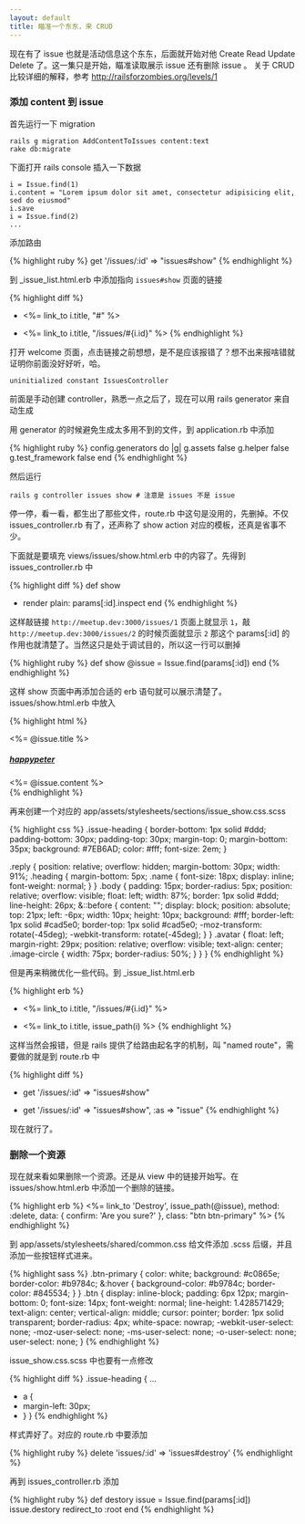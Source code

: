 ```yaml
---
layout: default
title: 瞄准一个东东，来 CRUD
---
```


<!-- 这一集的主要思路就是把 form_for 涉及到得太多知识，均匀摊开一部分到这里 -->

现在有了 issue 也就是活动信息这个东东，后面就开始对他 Create Read Update Delete 了。这一集只是开始，瞄准读取展示 issue 还有删除 issue 。
关于 CRUD 比较详细的解释，参考 <http://railsforzombies.org/levels/1>

### 添加 content 到 issue

首先运行一下 migration

    rails g migration AddContentToIssues content:text
    rake db:migrate

下面打开 rails console 插入一下数据

    i = Issue.find(1)
    i.content = "Lorem ipsum dolor sit amet, consectetur adipisicing elit, sed do eiusmod"
    i.save
    i = Issue.find(2)
    ...


添加路由

{% highlight ruby %}
get '/issues/:id' => "issues#show"
{% endhighlight %}

到 _issue_list.html.erb 中添加指向 `issues#show` 页面的链接

{% highlight diff %}
- <%= link_to i.title, "#" %>
+ <%= link_to i.title, "/issues/#{i.id}" %>
{% endhighlight %}

打开 welcome 页面，点击链接之前想想，是不是应该报错了？想不出来报啥错就证明你前面没好好听，哈。

    uninitialized constant IssuesController

前面是手动创建 controller，熟悉一点之后了，现在可以用 rails generator 来自动生成

用 generator 的时候避免生成太多用不到的文件，到 application.rb 中添加

{% highlight ruby %}
config.generators do |g|
    g.assets false
    g.helper false
    g.test_framework false
end
{% endhighlight %}

然后运行

    rails g controller issues show # 注意是 issues 不是 issue

停一停，看一看，都生出了那些文件，route.rb 中这句是没用的，先删掉。不仅 issues_controller.rb 有了，还声称了 show action 对应的模板，还真是省事不少。


下面就是要填充 views/issues/show.html.erb 中的内容了。先得到 issues_controller.rb 中

{% highlight diff %}
def show
+  render plain: params[:id].inspect
end
{% endhighlight %}

这样敲链接 `http://meetup.dev:3000/issues/1` 页面上就显示 `1`，敲 `http://meetup.dev:3000/issues/2` 的时候页面就显示 `2` 那这个 params[:id] 的作用也就清楚了。当然这只是处于调试目的，所以这一行可以删掉

{% highlight ruby %}
def show
  @issue = Issue.find(params[:id])
end
{% endhighlight %}

这样 show 页面中再添加合适的 erb 语句就可以展示清楚了。issues/show.html.erb 中放入

{% highlight html %}
<div class="issue-heading">
  <div class="container">
    <%= @issue.title %>
  </div>
</div>
<div class="container">
  <div class="replies">
    <article class="reply clearfix">
      <div class="avatar">
        <img src="http://gravatar.com/avatar/a92785d8d68f1d1d83b008574f8b5dba.png?s=512&amp;d=retr" alt="" class="image-circle">
      </div>
      <div class="body">
        <div class="heading">
          <h5 class="name"><a href="#">happypeter</a></h5>
        </div>
        <%= @issue.content %>
      </div>
    </article>
  </div>
</div>
{% endhighlight %}

再来创建一个对应的 app/assets/stylesheets/sections/issue_show.css.scss

{% highlight css %}
.issue-heading {
  border-bottom: 1px solid #ddd;
  padding-bottom: 30px;
  padding-top: 30px;
  margin-top: 0;
  margin-bottom: 35px;
  background: #7EB6AD;
  color: #fff;
  font-size: 2em;
}

.reply {
  position: relative;
  overflow: hidden;
  margin-bottom: 30px;
  width: 91%;
  .heading {
    margin-bottom: 5px;
    .name {
      font-size: 18px;
      display: inline;
      font-weight: normal;
    }
  }
  .body {
    padding: 15px;
    border-radius: 5px;
    position: relative;
    overflow: visible;
    float: left;
    width: 87%;
    border: 1px solid #ddd;
    line-height: 26px;
    &::before {
      content: "";
      display: block;
      position: absolute;
      top: 21px;
      left: -6px;
      width: 10px;
      height: 10px;
      background: #fff;
      border-left: 1px solid #cad5e0;
      border-top: 1px solid #cad5e0;
      -moz-transform: rotate(-45deg);
      -webkit-transform: rotate(-45deg);
    }
  }
  .avatar {
    float: left;
    margin-right: 29px;
    position: relative;
    overflow: visible;
    text-align: center;
    .image-circle {
      width: 75px;
      border-radius: 50%;
    }
  }
}
{% endhighlight %}


但是再来稍微优化一些代码。到 _issue_list.html.erb

{% highlight erb %}
- <%= link_to i.title, "/issues/#{i.id}" %>
+ <%= link_to i.title, issue_path(i) %>
{% endhighlight %}

这样当然会报错，但是 rails 提供了给路由起名字的机制，叫 "named route"，需要做的就是到 route.rb 中

{% highlight diff %}
- get '/issues/:id' => "issues#show"
+ get '/issues/:id' => "issues#show", :as => "issue"
{% endhighlight %}

现在就行了。

### 删除一个资源

现在就来看如果删除一个资源。还是从 view 中的链接开始写。在 issues/show.html.erb 中添加一个删除的链接。

{% highlight erb %}
<%= link_to 'Destroy', issue_path(@issue), method: :delete, data: { confirm: 'Are you sure?' }, class: "btn btn-primary" %>
{% endhighlight %}

到 app/assets/stylesheets/shared/common.css 给文件添加 .scss 后缀，并且添加一些按钮样式进来。

{% highlight sass %}
.btn-primary {
  color: white;
  background: #c0865e;
  border-color: #b9784c;
  &:hover {
    background-color: #b9784c;
    border-color: #845534;
  }
}
.btn {
  display: inline-block;
  padding: 6px 12px;
  margin-bottom: 0;
  font-size: 14px;
  font-weight: normal;
  line-height: 1.428571429;
  text-align: center;
  vertical-align: middle;
  cursor: pointer;
  border: 1px solid transparent;
  border-radius: 4px;
  white-space: nowrap;
  -webkit-user-select: none;
  -moz-user-select: none;
  -ms-user-select: none;
  -o-user-select: none;
  user-select: none;
}
{% endhighlight %}

issue_show.css.scss 中也要有一点修改

{% highlight diff %}
.issue-heading {
...
+ a {
+   margin-left: 30px;
+ }
}
{% endhighlight %}

样式弄好了。对应的 route.rb 中要添加

{% highlight ruby %}
delete 'issues/:id' => 'issues#destroy'
{% endhighlight %}

再到 issues_controller.rb 添加

{% highlight ruby %}
def destory
  issue = Issue.find(params[:id])
  issue.destory
  redirect_to :root
end
{% endhighlight %}


